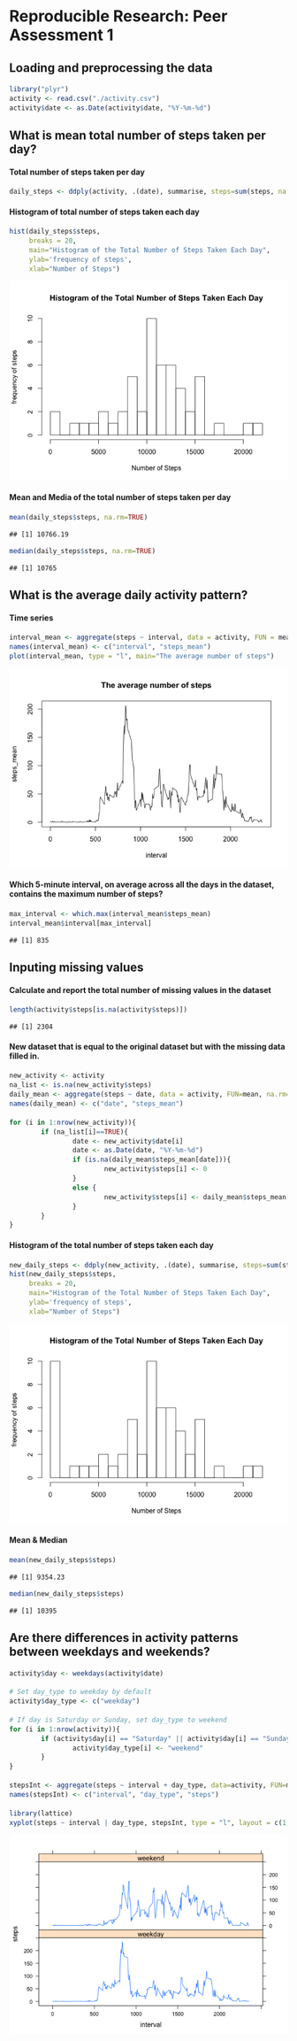 # Reproducible Research: Peer Assessment 1


## Loading and preprocessing the data

```r
library("plyr")
activity <- read.csv("./activity.csv")
activity$date <- as.Date(activity$date, "%Y-%m-%d")
```
## What is mean total number of steps taken per day?
#### Total number of steps taken per day

```r
daily_steps <- ddply(activity, .(date), summarise, steps=sum(steps, na.rm=FALSE))
```
#### Histogram of total number of steps taken each day

```r
hist(daily_steps$steps,
     breaks = 20, 
     main="Histogram of the Total Number of Steps Taken Each Day",
     ylab='frequency of steps', 
     xlab="Number of Steps")
```

![](PA1_template_files/figure-html/unnamed-chunk-3-1.png) 
#### Mean and Media of the total number of steps taken per day

```r
mean(daily_steps$steps, na.rm=TRUE)
```

```
## [1] 10766.19
```

```r
median(daily_steps$steps, na.rm=TRUE)
```

```
## [1] 10765
```

## What is the average daily activity pattern?
#### Time series

```r
interval_mean <- aggregate(steps ~ interval, data = activity, FUN = mean, na.rm=TRUE)
names(interval_mean) <- c("interval", "steps_mean")
plot(interval_mean, type = "l", main="The average number of steps")
```

![](PA1_template_files/figure-html/unnamed-chunk-5-1.png) 
#### Which 5-minute interval, on average across all the days in the dataset, contains the maximum number of steps?

```r
max_interval <- which.max(interval_mean$steps_mean)
interval_mean$interval[max_interval]
```

```
## [1] 835
```

## Inputing missing values
#### Calculate and report the total number of missing values in the dataset

```r
length(activity$steps[is.na(activity$steps)])
```

```
## [1] 2304
```

#### New dataset that is equal to the original dataset but with the missing data filled in.

```r
new_activity <- activity
na_list <- is.na(new_activity$steps)
daily_mean <- aggregate(steps ~ date, data = activity, FUN=mean, na.rm=FALSE)
names(daily_mean) <- c("date", "steps_mean")

for (i in 1:nrow(new_activity)){
        if (na_list[i]==TRUE){
                date <- new_activity$date[i]
                date <- as.Date(date, "%Y-%m-%d")
                if (is.na(daily_mean$steps_mean[date])){
                        new_activity$steps[i] <- 0
                }
                else {
                        new_activity$steps[i] <- daily_mean$steps_mean[date]
                }
        }
}
```
#### Histogram of the total number of steps taken each day 

```r
new_daily_steps <- ddply(new_activity, .(date), summarise, steps=sum(steps))
hist(new_daily_steps$steps,
     breaks = 20, 
     main="Histogram of the Total Number of Steps Taken Each Day",
     ylab='frequency of steps', 
     xlab="Number of Steps")
```

![](PA1_template_files/figure-html/unnamed-chunk-9-1.png) 

#### Mean & Median

```r
mean(new_daily_steps$steps)
```

```
## [1] 9354.23
```

```r
median(new_daily_steps$steps)
```

```
## [1] 10395
```


## Are there differences in activity patterns between weekdays and weekends?

```r
activity$day <- weekdays(activity$date)

# Set day_type to weekday by default
activity$day_type <- c("weekday")

# If day is Saturday or Sunday, set day_type to weekend
for (i in 1:nrow(activity)){
        if (activity$day[i] == "Saturday" || activity$day[i] == "Sunday"){
                activity$day_type[i] <- "weekend"
        }
}

stepsInt <- aggregate(steps ~ interval + day_type, data=activity, FUN=mean)
names(stepsInt) <- c("interval", "day_type", "steps")

library(lattice)
xyplot(steps ~ interval | day_type, stepsInt, type = "l", layout = c(1, 2))
```

![](PA1_template_files/figure-html/unnamed-chunk-11-1.png) 
